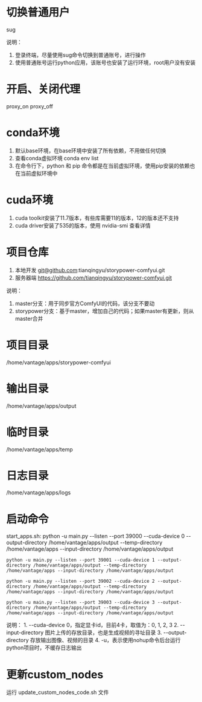 # 切换普通用户
  sug

  说明：
  1. 登录终端，尽量使用sug命令切换到普通账号，进行操作
  2. 使用普通账号运行python应用，该账号也安装了运行环境，root用户没有安装

# 开启、关闭代理
  proxy_on
  proxy_off

# conda环境
  1. 默认base环境，在base环境中安装了所有依赖，不用做任何切换
  2. 查看conda虚拟环境 conda env list
  3. 在命令行下，python 和 pip 命令都是在当前虚拟环境，使用pip安装的依赖也在当前虚拟环境中

# cuda环境
  1. cuda toolkit安装了11.7版本，有些库需要11的版本，12的版本还不支持
  2. cuda driver安装了535的版本，使用 nvidia-smi 查看详情

# 项目仓库
  1. 本地开发
    git@github.com:tianqingyu/storypower-comfyui.git
  2. 服务器端
    https://github.com/tianqingyu/storypower-comfyui.git

  说明：
  1. master分支：用于同步官方ComfyUI的代码，该分支不要动
  2. storypower分支：基于master，增加自己的代码；如果master有更新，则从master合并

# 项目目录
  /home/vantage/apps/storypower-comfyui

# 输出目录
  /home/vantage/apps/output

# 临时目录
  /home/vantage/apps/temp

# 日志目录
  /home/vantage/apps/logs

# 启动命令
  start_apps.sh: 
    python -u main.py --listen --port 39000 --cuda-device 0 --output-directory /home/vantage/apps/output --temp-directory /home/vantage/apps --input-directory /home/vantage/apps/output
  
    python -u main.py --listen --port 39001 --cuda-device 1 --output-directory /home/vantage/apps/output --temp-directory /home/vantage/apps --input-directory /home/vantage/apps/output
  
    python -u main.py --listen --port 39002 --cuda-device 2 --output-directory /home/vantage/apps/output --temp-directory /home/vantage/apps --input-directory /home/vantage/apps/output
  
    python -u main.py --listen --port 39003 --cuda-device 3 --output-directory /home/vantage/apps/output --temp-directory /home/vantage/apps --input-directory /home/vantage/apps/output

  说明：
    1. --cuda-device 0，指定显卡id，目前4卡，取值为：0, 1, 2, 3
    2. --input-directory 图片上传的存放目录，也是生成视频的寻址目录
    3. --output-directory 存放输出图像、视频的目录
    4. -u，表示使用nohup命令后台运行python项目时，不缓存日志输出

# 更新custom_nodes
  运行 update_custom_nodes_code.sh 文件
